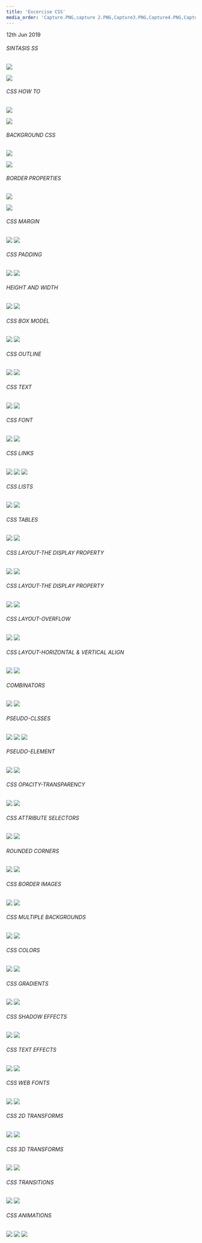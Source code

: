 ```yaml
---
title: 'Excercise CSS'
media_order: 'Capture.PNG,capture 2.PNG,Capture3.PNG,Capture4.PNG,Capture5.PNG,Capture6.PNG,Capture7.PNG,Capture8.PNG,Capture9.PNG,Capture10.PNG,Capture11.PNG,Capture12.PNG,Capture13.PNG,Capture14.PNG,Capture15.PNG,Capture16.PNG,Capture17.PNG,Capture18.PNG,Capture19.PNG,Capture20.PNG,Capture21.PNG,Capture22.PNG,Capture23.PNG,Capture24.1.PNG,Capture24.2.PNG,Capture25.PNG,Capture26.PNG,Capture27.PNG,Capture28.PNG,Capture29.PNG,Capture30.PNG,Capture31.PNG,Capture32.PNG,Capture33.PNG,Capture34.PNG,Capture35.PNG,Capture36.PNG,Capture37.PNG,Capture38.PNG,Capture39,1.PNG,Capture39.2.PNG,Capture40.PNG,Capture41.PNG,Capture42.PNG,Capture43.PNG,Capture44.PNG,Capture45.PNG,Capture46.PNG,Capture47.PNG,Capture48.PNG,Capture49.PNG,Capture50.PNG,Capture51.PNG,Capture52.PNG,Capture53.PNG,Capture54.PNG,Capture55.PNG,Capture56.PNG,Capture57.PNG,Capture59.PNG,Capture60.PNG,Capture61.PNG,Capture62.PNG,Capture63.PNG,Capture64.PNG,Capture65.PNG,Capture66.PNG,Capture67.PNG,Capture68.PNG,Capture69.PNG,Capture70.1.PNG,Capture70.2.PNG,Capture558.PNG'
---
```


<time class="dt-published" datetime="2019-06-13T23:22:18-08:00">
        <i class="fa fa-calendar"></i> 12th Jun 2019
    </time>


###### SINTASIS SS

![](Capture.PNG)

![](capture%202.PNG)

###### CSS HOW TO

![](Capture3.PNG)

![](Capture4.PNG)

###### BACKGROUND CSS

![](Capture5.PNG)

![](Capture6.PNG)

###### BORDER PROPERTIES

![](Capture7.PNG)

![](Capture8.PNG)

###### CSS MARGIN

![](Capture9.PNG)
![](Capture10.PNG)


###### CSS PADDING
![](Capture11.PNG)
![](Capture12.PNG)


###### HEIGHT AND WIDTH

![](Capture13.PNG)
![](Capture14.PNG)

###### CSS BOX MODEL

![](Capture15.PNG)
![](Capture16.PNG)

######  CSS OUTLINE
![](Capture17.PNG)
![](Capture18.PNG)

######   CSS TEXT

![](Capture19.PNG)
![](Capture20.PNG)

######  CSS FONT

![](Capture21.PNG)
![](Capture22.PNG)

###### CSS LINKS

![](Capture23.PNG)
![](Capture24.1.PNG)
![](Capture24.2.PNG)

###### CSS LISTS

![](Capture25.PNG)
![](Capture26.PNG)

######  CSS TABLES

![](Capture27.PNG)
![](Capture28.PNG)


###### CSS LAYOUT-THE DISPLAY PROPERTY

![](Capture29.PNG)
![](Capture30.PNG)

###### CSS LAYOUT-THE DISPLAY PROPERTY

![](Capture31.PNG)
![](Capture32.PNG)

######  CSS LAYOUT-OVERFLOW

![](Capture33.PNG)
![](Capture34.PNG)

###### CSS LAYOUT-HORIZONTAL & VERTICAL ALIGN

![](Capture35.PNG)
![](Capture36.PNG)

###### COMBINATORS

![](Capture37.PNG)
![](Capture38.PNG)

###### PSEUDO-CLSSES

![](Capture39,1.PNG)
![](Capture39.2.PNG)
![](Capture40.PNG)

###### PSEUDO-ELEMENT

![](Capture41.PNG)
![](Capture42.PNG)

###### CSS OPACITY-TRANSPARENCY

![](Capture43.PNG)
![](Capture44.PNG)

######  CSS ATTRIBUTE SELECTORS

![](Capture45.PNG)
![](Capture46.PNG)

######  ROUNDED CORNERS

![](Capture47.PNG)
![](Capture48.PNG)

######  CSS BORDER IMAGES

![](Capture49.PNG)
![](Capture50.PNG)

######  CSS MULTIPLE BACKGROUNDS

![](Capture51.PNG)
![](Capture52.PNG)

######   CSS COLORS

![](Capture53.PNG)
![](Capture54.PNG)

######  CSS GRADIENTS

![](Capture55.PNG)
![](Capture56.PNG)

######   CSS SHADOW EFFECTS

![](Capture57.PNG)
![](Capture59.PNG)

######   CSS TEXT EFFECTS

![](Capture60.PNG)
![](Capture61.PNG)


######   CSS WEB FONTS

![](Capture62.PNG)
![](Capture63.PNG)

######  CSS 2D TRANSFORMS

![](Capture64.PNG)
![](Capture65.PNG)

###### CSS 3D TRANSFORMS

![](Capture66.PNG)
![](Capture67.PNG)

###### CSS TRANSITIONS

![](Capture68.PNG)
![](Capture69.PNG)

###### CSS ANIMATIONS

![](Capture70.1.PNG)
![](Capture70.2.PNG)
![](Capture558.PNG)









